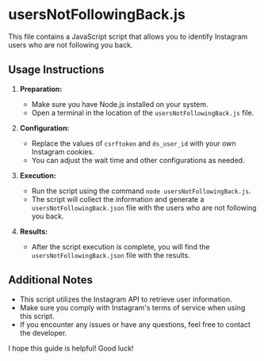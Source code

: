 # usersNotFollowingBack.js

This file contains a JavaScript script that allows you to identify Instagram users who are not following you back.

## Usage Instructions

1. **Preparation:**
   - Make sure you have Node.js installed on your system.
   - Open a terminal in the location of the `usersNotFollowingBack.js` file.

2. **Configuration:**
   - Replace the values of `csrftoken` and `ds_user_id` with your own Instagram cookies.
   - You can adjust the wait time and other configurations as needed.

3. **Execution:**
   - Run the script using the command `node usersNotFollowingBack.js`.
   - The script will collect the information and generate a `usersNotFollowingBack.json` file with the users who are not following you back.

4. **Results:**
   - After the script execution is complete, you will find the `usersNotFollowingBack.json` file with the results.

## Additional Notes

- This script utilizes the Instagram API to retrieve user information.
- Make sure you comply with Instagram's terms of service when using this script.
- If you encounter any issues or have any questions, feel free to contact the developer.

I hope this guide is helpful! Good luck!
